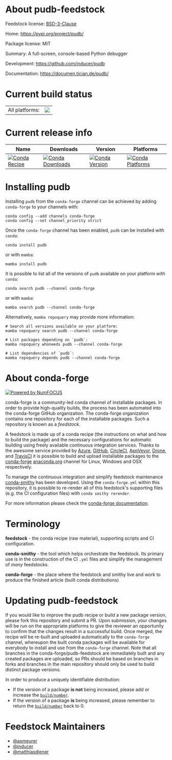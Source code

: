 About pudb-feedstock
====================

Feedstock license: [BSD-3-Clause](https://github.com/conda-forge/pudb-feedstock/blob/main/LICENSE.txt)

Home: https://pypi.org/project/pudb/

Package license: MIT

Summary: A full-screen, console-based Python debugger

Development: https://github.com/inducer/pudb

Documentation: https://documen.tician.de/pudb/

Current build status
====================


<table><tr><td>All platforms:</td>
    <td>
      <a href="https://dev.azure.com/conda-forge/feedstock-builds/_build/latest?definitionId=828&branchName=main">
        <img src="https://dev.azure.com/conda-forge/feedstock-builds/_apis/build/status/pudb-feedstock?branchName=main">
      </a>
    </td>
  </tr>
</table>

Current release info
====================

| Name | Downloads | Version | Platforms |
| --- | --- | --- | --- |
| [![Conda Recipe](https://img.shields.io/badge/recipe-pudb-green.svg)](https://anaconda.org/conda-forge/pudb) | [![Conda Downloads](https://img.shields.io/conda/dn/conda-forge/pudb.svg)](https://anaconda.org/conda-forge/pudb) | [![Conda Version](https://img.shields.io/conda/vn/conda-forge/pudb.svg)](https://anaconda.org/conda-forge/pudb) | [![Conda Platforms](https://img.shields.io/conda/pn/conda-forge/pudb.svg)](https://anaconda.org/conda-forge/pudb) |

Installing pudb
===============

Installing `pudb` from the `conda-forge` channel can be achieved by adding `conda-forge` to your channels with:

```
conda config --add channels conda-forge
conda config --set channel_priority strict
```

Once the `conda-forge` channel has been enabled, `pudb` can be installed with `conda`:

```
conda install pudb
```

or with `mamba`:

```
mamba install pudb
```

It is possible to list all of the versions of `pudb` available on your platform with `conda`:

```
conda search pudb --channel conda-forge
```

or with `mamba`:

```
mamba search pudb --channel conda-forge
```

Alternatively, `mamba repoquery` may provide more information:

```
# Search all versions available on your platform:
mamba repoquery search pudb --channel conda-forge

# List packages depending on `pudb`:
mamba repoquery whoneeds pudb --channel conda-forge

# List dependencies of `pudb`:
mamba repoquery depends pudb --channel conda-forge
```


About conda-forge
=================

[![Powered by
NumFOCUS](https://img.shields.io/badge/powered%20by-NumFOCUS-orange.svg?style=flat&colorA=E1523D&colorB=007D8A)](https://numfocus.org)

conda-forge is a community-led conda channel of installable packages.
In order to provide high-quality builds, the process has been automated into the
conda-forge GitHub organization. The conda-forge organization contains one repository
for each of the installable packages. Such a repository is known as a *feedstock*.

A feedstock is made up of a conda recipe (the instructions on what and how to build
the package) and the necessary configurations for automatic building using freely
available continuous integration services. Thanks to the awesome service provided by
[Azure](https://azure.microsoft.com/en-us/services/devops/), [GitHub](https://github.com/),
[CircleCI](https://circleci.com/), [AppVeyor](https://www.appveyor.com/),
[Drone](https://cloud.drone.io/welcome), and [TravisCI](https://travis-ci.com/)
it is possible to build and upload installable packages to the
[conda-forge](https://anaconda.org/conda-forge) [anaconda.org](https://anaconda.org/)
channel for Linux, Windows and OSX respectively.

To manage the continuous integration and simplify feedstock maintenance
[conda-smithy](https://github.com/conda-forge/conda-smithy) has been developed.
Using the ``conda-forge.yml`` within this repository, it is possible to re-render all of
this feedstock's supporting files (e.g. the CI configuration files) with ``conda smithy rerender``.

For more information please check the [conda-forge documentation](https://conda-forge.org/docs/).

Terminology
===========

**feedstock** - the conda recipe (raw material), supporting scripts and CI configuration.

**conda-smithy** - the tool which helps orchestrate the feedstock.
                   Its primary use is in the construction of the CI ``.yml`` files
                   and simplify the management of *many* feedstocks.

**conda-forge** - the place where the feedstock and smithy live and work to
                  produce the finished article (built conda distributions)


Updating pudb-feedstock
=======================

If you would like to improve the pudb recipe or build a new
package version, please fork this repository and submit a PR. Upon submission,
your changes will be run on the appropriate platforms to give the reviewer an
opportunity to confirm that the changes result in a successful build. Once
merged, the recipe will be re-built and uploaded automatically to the
`conda-forge` channel, whereupon the built conda packages will be available for
everybody to install and use from the `conda-forge` channel.
Note that all branches in the conda-forge/pudb-feedstock are
immediately built and any created packages are uploaded, so PRs should be based
on branches in forks and branches in the main repository should only be used to
build distinct package versions.

In order to produce a uniquely identifiable distribution:
 * If the version of a package **is not** being increased, please add or increase
   the [``build/number``](https://docs.conda.io/projects/conda-build/en/latest/resources/define-metadata.html#build-number-and-string).
 * If the version of a package **is** being increased, please remember to return
   the [``build/number``](https://docs.conda.io/projects/conda-build/en/latest/resources/define-metadata.html#build-number-and-string)
   back to 0.

Feedstock Maintainers
=====================

* [@asmeurer](https://github.com/asmeurer/)
* [@inducer](https://github.com/inducer/)
* [@matthiasdiener](https://github.com/matthiasdiener/)

